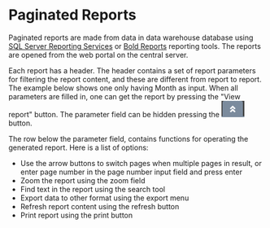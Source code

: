 # Paginated Reports

Paginated reports are made from data in data warehouse database using <a href="https://learn.microsoft.com/en-us/sql/reporting-services/create-deploy-and-manage-mobile-and-paginated-reports?view=sql-server-ver16" target="_blank">SQL Server Reporting Services</a> or <a href="https://www.boldreports.com/" target="_blank">Bold Reports</a> reporting tools. 
The reports are opened from the web portal on the central server. 

Each report has a header. The header contains a set of report parameters for filtering the report content, and these are different from report to report. The example below shows one only having Month as input. When all parameters are filled in, one can get the report by pressing the "View report" button. The parameter field can be hidden pressing the ![](../../../img/SSRS_HideMenu.png) button.

The row below the parameter field, contains functions for operating the generated report. Here is a list of options:

- Use the arrow buttons to switch pages when multiple pages in result, or enter page number in the page number input field and press enter
- Zoom the report using the zoom field 
- Find text in the report using the search tool 
- Export data to other format using the export menu 
- Refresh report content using the refresh button 
- Print report using the print button 


